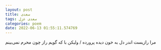 ```yaml
---
layout: post
title: سعدی
tags: سعدی غزل
categories: poem
date: 2022-06-13 01:55:11.574769
---
```


مرا رازیست اندر دل به خون دیده پرورده / ولیکن با که گویم راز چون محرم نمی‌بینم